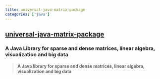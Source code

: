 ```yaml
---
title: universal-java-matrix-package
categories: ['java']
---
```

## [universal-java-matrix-package](https://github.com/ujmp/universal-java-matrix-package)

### A Java Library for sparse and dense matrices, linear algebra, visualization and big data

> #### A Java library for sparse and dense matrices, linear algebra, visualization and big data
